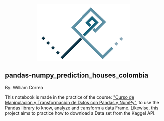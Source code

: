 <p align="center">
  <img src="/images/Logo-persona_Fondo_blanco.png" alt="Logo_personal">
</p>


## pandas-numpy_prediction_houses_colombia

By: William Correa

This notebook is made in the practice of the course: ["Curso de Manipulación y Transformación de Datos con Pandas y NumPy"](https://platzi.com/cursos/pandas-numpy/), to use the Pandas library to know, analyze and transform a data Frame. Likewise, this project aims to practice how to download a Data set from the Kaggel API.

